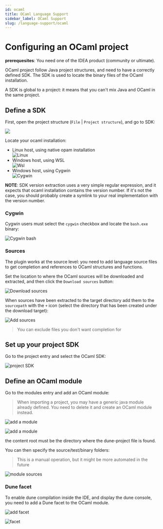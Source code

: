 ```yaml
---
id: ocaml
title: OCaml Language Support
sidebar_label: OCaml Support
slug: /language-support/ocaml
---
```


# Configuring an OCaml project

**prerequesites**: You need one of the IDEA product (community or ultimate).

OCaml project follow Java project structures, and need to have a correctly defined 
SDK. The SDK is used to locate the binary files of the OCaml installation.

A SDK is global to a project: it means that you can't mix Java and OCaml in the
same project.

## Define a SDK

First, open the project structure (`File` | `Project structure`), and go to SDK:

![](../../static/img/sdk_01.png)

Locate your ocaml installation:

- Linux host, using native opam installation <br/> ![Linux](../../static/img/sdk_02.png)
- Windows host, using WSL <br/> ![Wsl](../../static/img/sdk_02_wsl.png)
- Windows host, using Cygwin <br/> ![Cygwin](../../static/img/sdk_02_cygwin.png)

**NOTE**: SDK version extraction uses a very simple regular expression, and it
expects that ocaml installation contains the version number. If it's not the
case, you should probably create a symlink to your real implementation with the
version number.

### Cygwin

Cygwin users must select the `cygwin` checkbox and locate the `bash.exe` binary:

![Cygwin bash](../../static/img/sdk_02_bash.png)

### Sources 

The plugin works at the source level: you need to add language source files to
get completion and references to OCaml structures and functions.

Set the location to where the OCaml sources will be downloaded and extracted,
and then click the `Download sources` button:

![Download sources](../../static/img/sdk_03_download_sources.png)

When sources have been extracted to the target directory add them to the 
`sourcepath` with the `+` icon (select the directory that has been created under
the download target):

![Add sources](../../static/img/sdk_03_add_sources.png)
> You can exclude files you don't want completion for

## Set up your project SDK

Go to the project entry and select the OCaml SDK:

![project SDK](../../static/img/sdk_04.png)

## Define an OCaml module

Go to the modules entry and add an OCaml module:

> When importing a project, you may have a generic java module already defined.
> You need to delete it and create an OCaml module instead.
 
![add a module](../../static/img/module_01.png)

![add a module](../../static/img/module_02.png)

the content root must be the directory where the dune-project file is found.

You can then specify the source/test/binary folders:
> This is a manual operation, but it might be more automated in the future 

![module sources](../../static/img/module_03.png)

### Dune facet

To enable dune compilation inside the IDE, and display the dune console, you
need to add a Dune facet to the OCaml module.

![add facet](../../static/img/facet_01.png)

![facet](../../static/img/facet_02.png)

